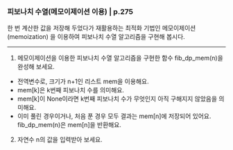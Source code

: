 ### 피보나치 수열(메모이제이션 이용) | p.275
한 번 계산한 값을 저장해 두었다가 재활용하는 최적화 기법인 메모이제이션(memoization) 을 이용하여 피보나치 수열 알고리즘을 구현해 봅시다.

---

1. 메모이제이션을 이용한 피보나치 수열 알고리즘을 구현한 함수 fib_dp_mem(n)을 완성해 보세요.

* 전역변수로, 크기가 n+1인 리스트 mem을 이용해요.
* mem[k]은 k번째 피보나치 수를 의미해요.
* mem[k]이 None이라면 k번째 피보나치 수가 무엇인지 아직 구해지지 않았음을 의미해요.
* 이미 풀린 경우이거나, 처음 푼 경우 모두 결과는 mem[n]에 저장되어 있어요. fib_dp_mem(n)은 mem[n]을 반환해요.

2. 자연수 n의 값을 입력받아 보세요.